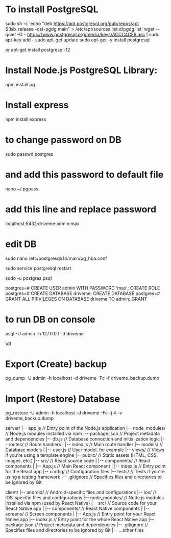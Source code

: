 # To install PostgreSQL
sudo sh -c 'echo "deb https://apt.postgresql.org/pub/repos/apt $(lsb_release -cs)-pgdg main" > /etc/apt/sources.list.d/pgdg.list'
wget --quiet -O - https://www.postgresql.org/media/keys/ACCC4CF8.asc | sudo apt-key add -
sudo apt-get update
sudo apt-get -y install postgresql

or
apt-get install postgresql-12

# Install Node.js PostgreSQL Library:
npm install pg

# Install express
npm install express

# to change password on DB
sudo passwd postgres

# and add this password to default file
nano ~/.pgpass

# add this line and replace password
localhost:5432:driveme:admin:max

# edit DB
sudo nano /etc/postgresql/14/main/pg_hba.conf

sudo service postgresql restart


sudo -u postgres psql

postgres=# CREATE USER admin WITH PASSWORD 'max';
CREATE ROLE
postgres=# CREATE DATABASE driveme;
CREATE DATABASE
postgres=# GRANT ALL PRIVILEGES ON DATABASE driveme TO admin;
GRANT

# to run DB on console
psql -U admin -h 127.0.0.1 -d driveme

\dt

# Export (Create) backup
pg_dump -U admin -h localhost -d driveme -Fc -f driveme_backup.dump

# Import (Restore) Database
pg_restore -U admin -h localhost -d driveme -Fc -j 4 -v driveme_backup.dump


server/
|-- app.js          // Entry point of the Node.js application
|-- node_modules/   // Node.js modules installed via npm
|-- package.json    // Project metadata and dependencies
|-- db.js           // Database connection and initialization logic
|-- routes/         // Route handlers
|   |-- index.js    // Main route handler
|-- models/         // Database models
|   |-- user.js     // User model, for example
|-- views/          // Views if you're using a template engine
|-- public/         // Static assets (HTML, CSS, images, etc.)
|-- src/            // React source code
|   |-- components/ // React components
|   |-- App.js      // Main React component
|   |-- index.js    // Entry point for the React app
|-- config/         // Configuration files
|-- tests/          // Tests if you're using a testing framework
|-- .gitignore      // Specifies files and directories to be ignored by Git


client/
|-- android/         // Android-specific files and configurations
|-- ios/             // iOS-specific files and configurations
|-- node_modules/    // Node.js modules installed via npm (used by React Native)
|-- src/             // Source code for your React Native app
|   |-- components/  // React Native components
|   |-- screens/     // Screen components
|   |-- App.js       // Entry point for your React Native app
|-- index.js         // Entry point for the whole React Native app
|-- package.json     // Project metadata and dependencies
|-- .gitignore       // Specifies files and directories to be ignored by Git
|-- ...other files






